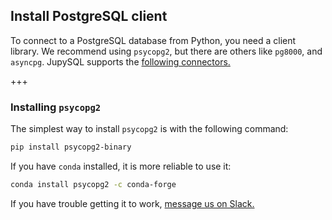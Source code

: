 ## Install PostgreSQL client

To connect to a PostgreSQL database from Python, you need a client library. We recommend using `psycopg2`, but there are others like `pg8000`, and `asyncpg`. JupySQL supports the [following connectors.](https://docs.sqlalchemy.org/en/14/dialects/postgresql.html#dialect-postgresql)

+++

### Installing `psycopg2`

The simplest way to install `psycopg2` is with the following command:

```sh
pip install psycopg2-binary
```

If you have `conda` installed, it is more reliable to use it:

```sh
conda install psycopg2 -c conda-forge
```


If you have trouble getting it to work, [message us on Slack.](https://ploomber.io/community)
